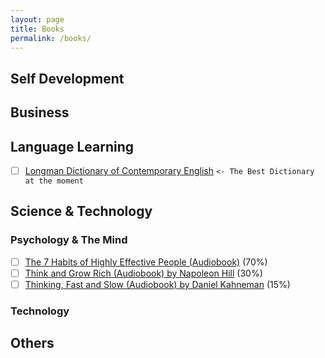 ```yaml
---
layout: page
title: Books
permalink: /books/
---
```

## Self Development

## Business

## Language Learning
- [ ] [Longman Dictionary of Contemporary English](https://www.amazon.co.jp/dp/1447954203) `<- The Best Dictionary at the moment`

## Science & Technology
### Psychology & The Mind
- [ ] [The 7 Habits of Highly Effective People (Audiobook)](https://www.audible.com/pd/The-7-Habits-of-Highly-Effective-People-Audiobook/B002V5HAL4) (70%)
- [ ] [Think and Grow Rich (Audiobook) by Napoleon Hill](https://www.audible.com/pd/Think-and-Grow-Rich-Audiobook/B002V5D950) (30%)
- [ ] [Thinking, Fast and Slow (Audiobook) by Daniel Kahneman](https://www.audible.com/pd/Thinking-Fast-and-Slow-Audiobook/B005TKKCWC) (15%)

### Technology

## Others
